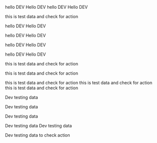 hello DEV Hello DEV hello DEV Hello DEV 

this is test data and check for action

hello DEV Hello DEV


hello DEV Hello DEV


hello DEV Hello DEV

hello DEV Hello DEV

this is test data and check for action

this is test data and check for action

this is test data and check for action this is test data and check for action this is test data and check for action


Dev testing data 

Dev testing data

Dev testing data

Dev testing data
Dev testing data


Dev testing data to check action 